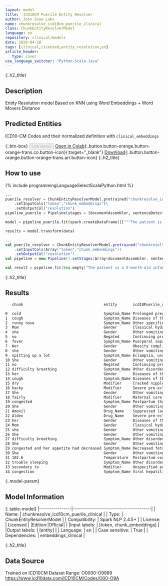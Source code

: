 ```yaml
---
layout: model
title:  ICD10CM Puerile Entity Resolver
author: John Snow Labs
name: chunkresolve_icd10cm_puerile_clinical
class: ChunkEntityResolverModel
language: en
repository: clinical/models
date: 2020-04-28
tags: [clinical,licensed,entity_resolution,en]
article_header:
   type: cover
use_language_switcher: "Python-Scala-Java"
---
```


{:.h2_title}
## Description
Entity Resolution model Based on KNN using Word Embeddings + Word Movers Distance


## Predicted Entities 
ICD10-CM Codes and their normalized definition with `clinical_embeddings`

{:.btn-box}
<button class="button button-orange" disabled>Live Demo</button>
[Open in Colab](https://colab.research.google.com/github/JohnSnowLabs/spark-nlp-workshop/blob/master/tutorials/streamlit_notebooks/healthcare/ER_ICD10_CM.ipynb){:.button.button-orange.button-orange-trans.co.button-icon}{:target="_blank"}
[Download](https://s3.amazonaws.com/auxdata.johnsnowlabs.com/clinical/models/chunkresolve_icd10cm_puerile_clinical_en_2.4.5_2.4_1588103916781.zip){:.button.button-orange.button-orange-trans.arr.button-icon}
{:.h2_title}
## How to use 
<div class="tabs-box" markdown="1">

{% include programmingLanguageSelectScalaPython.html %}

```python
...
puerile_resolver = ChunkEntityResolverModel.pretrained("chunkresolve_icd10cm_puerile_clinical","en","clinical/models")\
	.setInputCols("token","chunk_embeddings")\
	.setOutputCol("resolution")
pipeline_puerile = Pipeline(stages = [documentAssembler, sentenceDetector, tokenizer, word_embeddings, clinical_ner, ner_converter, chunk_embeddings, puerile_resolver])

model = pipeline_puerile.fit(spark.createDataFrame([["""The patient is a 5-month-old infant who presented initially on Monday with a cold, cough, and runny nose for 2 days. Mom states she had no fever. Her appetite was good but she was spitting up a lot. She had no difficulty breathing and her cough was described as dry and hacky. At that time, physical exam showed a right TM, which was red. Left TM was okay. She was fairly congested but looked happy and playful. She was started on Amoxil and Aldex and we told to recheck in 2 weeks to recheck her ear. Mom returned to clinic again today because she got much worse overnight. She was having difficulty breathing. She was much more congested and her appetite had decreased significantly today. She also spiked a temperature yesterday of 102.6 and always having trouble sleeping secondary to congestion."""]]).toDF("text"))

results = model.transform(data)
```

```scala
...
val puerile_resolver = ChunkEntityResolverModel.pretrained("chunkresolve_icd10cm_puerile_clinical","en","clinical/models")
	.setInputCols(Array("token","chunk_embeddings"))
	.setOutputCol("resolution")
val pipeline = new Pipeline().setStages(Array(documentAssembler, sentenceDetector, tokenizer, word_embeddings, clinical_ner, ner_converter, chunk_embeddings, puerile_resolver))

val result = pipeline.fit(Seq.empty["The patient is a 5-month-old infant who presented initially on Monday with a cold, cough, and runny nose for 2 days. Mom states she had no fever. Her appetite was good but she was spitting up a lot. She had no difficulty breathing and her cough was described as dry and hacky. At that time, physical exam showed a right TM, which was red. Left TM was okay. She was fairly congested but looked happy and playful. She was started on Amoxil and Aldex and we told to recheck in 2 weeks to recheck her ear. Mom returned to clinic again today because she got much worse overnight. She was having difficulty breathing. She was much more congested and her appetite had decreased significantly today. She also spiked a temperature yesterday of 102.6 and always having trouble sleeping secondary to congestion."].toDS.toDF("text")).transform(data)
```
</div>

{:.h2_title}
## Results

```bash
   chunk                                    entity       icd10Puerile_description                          icd10Puerile_code

0  cold                                     Symptom_Name Prolonged pregnancy                               O481
1  cough                                    Symptom_Name Diseases of the respiratory system complicatin... O9953
2  runny nose                               Symptom_Name Other specified pregnancy related conditions, ... O26899
3  Mom                                      Gender       Classical hydatidiform mole                       O010
4  she                                      Gender       Other vomiting complicating pregnancy             O218
5  no                                       Negated      Continuing pregnancy after spontaneous abortio... O3111X0
6  fever                                    Symptom_Name Puerperal sepsis                                  O85
7  Her                                      Gender       Obesity complicating the puerperium               O99215
8  she                                      Gender       Other vomiting complicating pregnancy             O218
9  spitting up a lot                        Symptom_Name Eclampsia, unspecified as to time period          O159
10 She                                      Gender       Other vomiting complicating pregnancy             O218
11 no                                       Negated      Continuing pregnancy after spontaneous abortio... O3111X0
12 difficulty breathing                     Symptom_Name Other disorders of lactation                      O9279
13 her                                      Gender       Diseases of the nervous system complicating th... O99355
14 cough                                    Symptom_Name Diseases of the respiratory system complicatin... O9953
15 dry                                      Modifier     Cracked nipple associated with lactation          O9213
16 hacky                                    Modifier     Severe pre-eclampsia, unspecified trimester       O1410
17 She                                      Gender       Other vomiting complicating pregnancy             O218
18 fairly                                   Modifier     Maternal care for high head at term, not appli... O324XX0
19 congested                                Symptom_Name Postpartum thyroiditis                            O905
20 She                                      Gender       Other vomiting complicating pregnancy             O218
21 Amoxil                                   Drug_Name    Suppressed lactation                              O925
22 Aldex                                    Drug_Name    Severe pre-eclampsia, unspecified trimester       O1410
23 her                                      Gender       Diseases of the nervous system complicating th... O99355
24 Mom                                      Gender       Classical hydatidiform mole                       O010
25 she                                      Gender       Other vomiting complicating pregnancy             O218
26 She                                      Gender       Other vomiting complicating pregnancy             O218
27 difficulty breathing                     Symptom_Name Other disorders of lactation                      O9279
28 She                                      Gender       Other vomiting complicating pregnancy             O218
29 congested and her appetite had decreased Symptom_Name Decreased fetal movements, second trimester, n... O368120
30 She                                      Gender       Other vomiting complicating pregnancy             O218
31 102.6                                    Temperature  Postpartum coagulation defects                    O723
32 trouble sleeping                         Symptom_Name Other disorders of lactation                      O9279
33 secondary to                             Modifier     Unspecified pre-existing hypertension complica... O10919
34 congestion                               Symptom_Name Viral hepatitis complicating childbirth           O9842
```

{:.model-param}
## Model Information

{:.table-model}
|----------------|---------------------------------------|
| Name:           | chunkresolve_icd10cm_puerile_clinical |
| Type:    | ChunkEntityResolverModel              |
| Compatibility:  | Spark NLP 2.4.5+                                 |
| License:        | Licensed                              |
|Edition:|Official|                            |
|Input labels:         | [token, chunk_embeddings]               |
|Output labels:        | [entity]                                |
| Language:       | en                                    |
| Case sensitive: | True                                  |
| Dependencies:  | embeddings_clinical                   |

{:.h2_title}
## Data Source
Trained on ICD10CM Dataset Range: O0000-O9989
https://www.icd10data.com/ICD10CM/Codes/O00-O9A